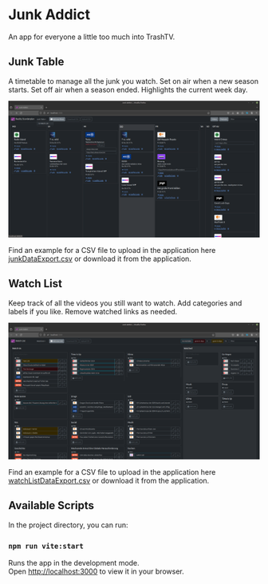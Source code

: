 # Junk Addict
An app for everyone a little too much into TrashTV.

## Junk Table
A timetable to manage all the junk you watch. Set on air when a new season starts. Set off air when a season ended. Highlights the current week day.

![Screenshot of Application](./src/assets/Screenshot2024-11-07.png)

Find an example for a CSV file to upload in the application here [junkDataExport.csv](./src/data/junkDataExport_2024-10-21.csv) or download it from the application.

## Watch List
Keep track of all the videos you still want to watch. Add categories and labels if you like. Remove watched links as needed.

![Screenshot of Application Watchlist](./src/assets/Screenshot2024-11-28WatchList.png)

Find an example for a CSV file to upload in the application here [watchListDataExport.csv](./src/data/watchListDataExport_2024-11-28.csv) or download it from the application.

## Available Scripts

In the project directory, you can run:

### `npm run vite:start`

Runs the app in the development mode.\
Open [http://localhost:3000](http://localhost:3000) to view it in your browser.
